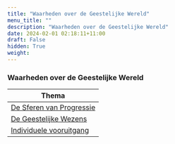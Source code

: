 ```yaml
---
title: "Waarheden over de Geestelijke Wereld"
menu_title: ""
description: "Waarheden over de Geestelijke Wereld"
date: 2024-02-01 02:18:11+11:00
draft: False
hidden: True
weight: 
---
```

### Waarheden over de Geestelijke Wereld

|**Thema**
|---
| [De Sferen van Progressie](/1-nl-padgett-messages/1-3-nl-padgett-messages-by-topic/1-3-17-nl-truths-of-spiritual-world/1-3-17-1-nl-spheres-of-progress/)
| [De Geestelijke Wezens](/1-nl-padgett-messages/1-3-nl-padgett-messages-by-topic/1-3-17-nl-truths-of-spiritual-world/1-3-17-2-nl-hells/)
| [Individuele vooruitgang](/1-nl-padgett-messages/1-3-nl-padgett-messages-by-topic/1-3-17-nl-truths-of-spiritual-world/1-3-17-3-nl-individual-progress/)
